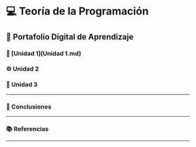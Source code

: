 # 💻 Teoría de la Programación

## 📁 Portafolio Digital de Aprendizaje

### 🧩 [Unidad 1](Unidad 1.md)

### ⚙️ Unidad 2

### 🧠 Unidad 3

---

### 🏁 Conclusiones

---

### 📚 Referencias

---
